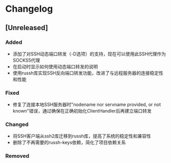 # Changelog

## [Unreleased]

### Added
- 添加了对SSH动态端口转发（-D选项）的支持，现在可以使用此SSH代理作为SOCKS5代理
- 在启动时显示如何使用动态端口转发的说明
- 使用russh库实现SSH反向端口转发功能，改进了与远程服务器的连接稳定性和性能

### Fixed
- 修复了连接本地SSH服务器时"nodename nor servname provided, or not known"错误，通过确保在正确初始化ClientHandler后再建立端口转发

### Changed
- 将SSH客户端从ssh2库迁移到russh库，提高了系统的稳定性和兼容性
- 删除了不再需要的russh-keys依赖，简化了项目依赖关系

### Removed 